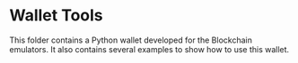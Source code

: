# Wallet Tools

This folder contains a Python wallet developed for the 
Blockchain emulators. It also contains several examples
to show how to use this wallet. 
